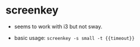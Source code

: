 # screenkey

- seems to work with i3 but not sway.

- basic usage:
`screenkey -s small -t {{timeout}}`

